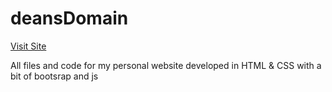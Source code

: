 # deansDomain
[Visit Site](https://deans-domain.netlify.app/)

All files and code for my personal website developed in HTML & CSS with a bit of bootsrap and js


